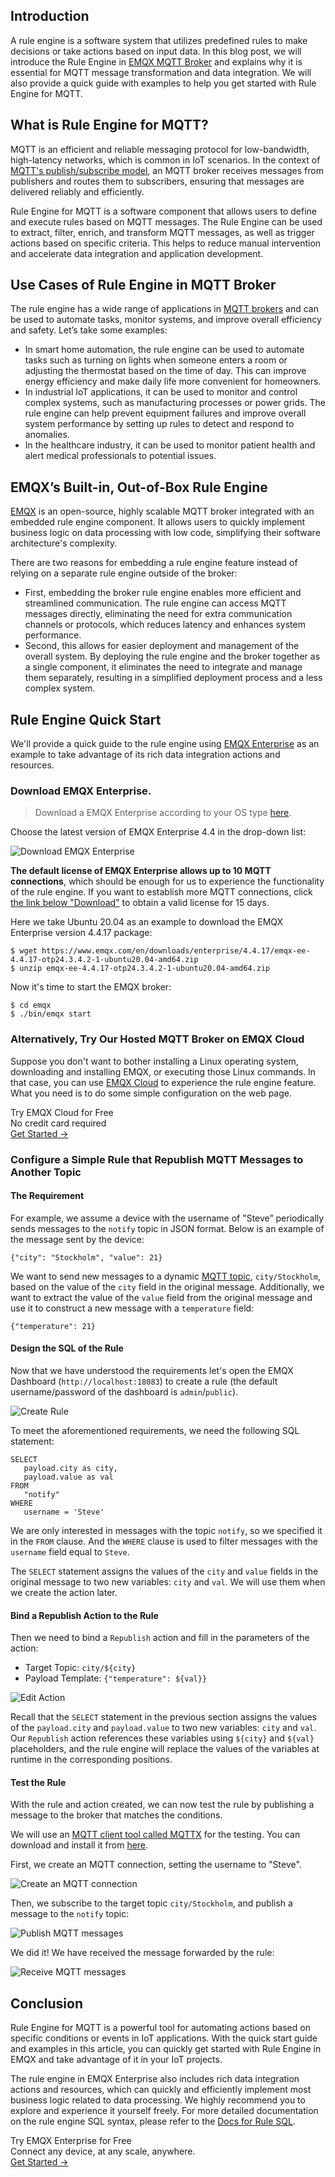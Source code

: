 ## Introduction

A rule engine is a software system that utilizes predefined rules to make decisions or take actions based on input data. In this blog post, we will introduce the Rule Engine in [EMQX MQTT Broker](https://www.emqx.io/) and explains why it is essential for MQTT message transformation and data integration. We will also provide a quick guide with examples to help you get started with Rule Engine for MQTT.

## What is Rule Engine for MQTT?

MQTT is an efficient and reliable messaging protocol for low-bandwidth, high-latency networks, which is common in IoT scenarios. In the context of [MQTT's publish/subscribe model](https://www.emqx.com/en/blog/mqtt-5-introduction-to-publish-subscribe-model), an MQTT broker receives messages from publishers and routes them to subscribers, ensuring that messages are delivered reliably and efficiently.

Rule Engine for MQTT is a software component that allows users to define and execute rules based on MQTT messages. The Rule Engine can be used to extract, filter, enrich, and transform MQTT messages, as well as trigger actions based on specific criteria. This helps to reduce manual intervention and accelerate data integration and application development.

## Use Cases of Rule Engine in MQTT Broker

The rule engine has a wide range of applications in [MQTT brokers](https://www.emqx.com/en/blog/the-ultimate-guide-to-mqtt-broker-comparison) and can be used to automate tasks, monitor systems, and improve overall efficiency and safety. Let’s take some examples:

- In smart home automation, the rule engine can be used to automate tasks such as turning on lights when someone enters a room or adjusting the thermostat based on the time of day. This can improve energy efficiency and make daily life more convenient for homeowners.
- In industrial IoT applications, it can be used to monitor and control complex systems, such as manufacturing processes or power grids. The rule engine can help prevent equipment failures and improve overall system performance by setting up rules to detect and respond to anomalies.
- In the healthcare industry, it can be used to monitor patient health and alert medical professionals to potential issues. 

## EMQX’s Built-in, Out-of-Box Rule Engine

[EMQX](https://www.emqx.io/) is an open-source, highly scalable MQTT broker integrated with an embedded rule engine component. It allows users to quickly implement business logic on data processing with low code, simplifying their software architecture's complexity.

There are two reasons for embedding a rule engine feature instead of relying on a separate rule engine outside of the broker: 

- First, embedding the broker rule engine enables more efficient and streamlined communication. The rule engine can access MQTT messages directly, eliminating the need for extra communication channels or protocols, which reduces latency and enhances system performance.
- Second, this allows for easier deployment and management of the overall system. By deploying the rule engine and the broker together as a single component, it eliminates the need to integrate and manage them separately, resulting in a simplified deployment process and a less complex system.

## Rule Engine Quick Start

We'll provide a quick guide to the rule engine using [EMQX Enterprise](https://www.emqx.com/en/products/emqx) as an example to take advantage of its rich data integration actions and resources.

### Download EMQX Enterprise.

> Download a EMQX Enterprise according to your OS type [here](https://www.emqx.com/en/try?product=enterprise).

Choose the latest version of EMQX Enterprise 4.4 in the drop-down list:

![Download EMQX Enterprise](https://assets.emqx.com/images/97b1b6675f9468eaa6040bba1a3ea556.png)

**The default license of EMQX Enterprise allows up to 10 MQTT connections**, which should be enough for us to experience the functionality of the rule engine. If you want to establish more MQTT connections, click [the link below "Download"](https://www.emqx.com/en/apply-licenses/emqx) to obtain a valid license for 15 days.

Here we take Ubuntu 20.04 as an example to download the EMQX Enterprise version 4.4.17 package:

```
$ wget https://www.emqx.com/en/downloads/enterprise/4.4.17/emqx-ee-4.4.17-otp24.3.4.2-1-ubuntu20.04-amd64.zip
$ unzip emqx-ee-4.4.17-otp24.3.4.2-1-ubuntu20.04-amd64.zip
```

Now it's time to start the EMQX broker:

```
$ cd emqx
$ ./bin/emqx start
```

### Alternatively, Try Our Hosted MQTT Broker on EMQX Cloud

Suppose you don't want to bother installing a Linux operating system, downloading and installing EMQX, or executing those Linux commands. In that case, you can use [EMQX Cloud](https://www.emqx.com/en/cloud) to experience the rule engine feature. What you need is to do some simple configuration on the web page.

<section class="promotion">
    <div>
        Try EMQX Cloud for Free
        <div class="is-size-14 is-text-normal has-text-weight-normal">No credit card required</div>
    </div>
    <a href="https://accounts.emqx.com/signup?continue=https://cloud-intl.emqx.com/console/deployments/0?oper=new" class="button is-gradient px-5">Get Started →</a>
</section>


### Configure a Simple Rule that Republish MQTT Messages to Another Topic

#### The Requirement

For example, we assume a device with the username of "Steve” periodically sends messages to the `notify` topic in JSON format. Below is an example of the message sent by the device:

```
{"city": "Stockholm", "value": 21}
```

We want to send new messages to a dynamic [MQTT topic](https://www.emqx.com/en/blog/advanced-features-of-mqtt-topics), `city/Stockholm`, based on the value of the `city` field in the original message. Additionally, we want to extract the value of the `value` field from the original message and use it to construct a new message with a `temperature` field:

```
{"temperature": 21}
```

#### Design the SQL of the Rule

Now that we have understood the requirements let's open the EMQX Dashboard (`http://localhost:18083`) to create a rule (the default username/password of the dashboard is `admin`/`public`).

![Create Rule](https://assets.emqx.com/images/64ee75cb4d5e2325dcf89d8671c8e541.png)

To meet the aforementioned requirements, we need the following SQL statement:

```
SELECT
   payload.city as city,
   payload.value as val
FROM
   "notify"
WHERE
   username = 'Steve'
```

We are only interested in messages with the topic `notify`, so we specified it in the `FROM` clause. And the `WHERE` clause is used to filter messages with the `username` field equal to `Steve`.

The `SELECT` statement assigns the values of the `city` and `value` fields in the original message to two new variables: `city` and `val`. We will use them when we create the action later.

#### Bind a Republish Action to the Rule

Then we need to bind a `Republish` action and fill in the parameters of the action:

- Target Topic: `city/${city}`
- Payload Template: `{"temperature": ${val}}`

![Edit Action](https://assets.emqx.com/images/4d78775a9d463d0a6f9aad6697b7ceef.png)

Recall that the `SELECT` statement in the previous section assigns the values of the `payload.city` and `payload.value` to two new variables: `city` and `val`. Our `Republish` action references these variables using `${city}` and `${val}` placeholders, and the rule engine will replace the values of the variables at runtime in the corresponding positions.

#### Test the Rule

With the rule and action created, we can now test the rule by publishing a message to the broker that matches the conditions.

We will use an [MQTT client tool called MQTTX](https://mqttx.app/) for the testing. You can download and install it from [here](https://mqttx.app/).

First, we create an MQTT connection, setting the username to "Steve".

![Create an MQTT connection](https://assets.emqx.com/images/f4e3970885ddd079de9c08f91f96b67e.png)

Then, we subscribe to the target topic `city/Stockholm`, and publish a message to the `notify` topic:

![Publish MQTT messages](https://assets.emqx.com/images/008deee1c5e01d44438c65a2bc8136f7.png)

We did it! We have received the message forwarded by the rule:

![Receive MQTT messages](https://assets.emqx.com/images/16e80ddcc086e0ab184a0daba22c1485.png)

## Conclusion

Rule Engine for MQTT is a powerful tool for automating actions based on specific conditions or events in IoT applications. With the quick start guide and examples in this article, you can quickly get started with Rule Engine in EMQX and take advantage of it in your IoT projects.

The rule engine in EMQX Enterprise also includes rich data integration actions and resources, which can quickly and efficiently implement most business logic related to data processing. We highly recommend you to explore and experience it yourself freely. For more detailed documentation on the rule engine SQL syntax, please refer to the [Docs for Rule SQL](https://docs.emqx.com/en/enterprise/v4.4/rule/rule-engine_grammar_and_examples.html#sql-statement-example).



<section class="promotion">
    <div>
        Try EMQX Enterprise for Free
      <div class="is-size-14 is-text-normal has-text-weight-normal">Connect any device, at any scale, anywhere.</div>
    </div>
    <a href="https://www.emqx.com/en/try?product=enterprise" class="button is-gradient px-5">Get Started →</a>
</section>
